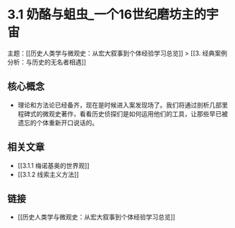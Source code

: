 # 3.1 奶酪与蛆虫_一个16世纪磨坊主的宇宙

主题：[[历史人类学与微观史：从宏大叙事到个体经验学习总览]] > [[3. 经典案例分析：与历史的无名者相遇]]

## 核心概念

- 理论和方法论已经备齐，现在是时候进入案发现场了。我们将通过剖析几部里程碑式的微观史著作，看看历史侦探们是如何运用他们的工具，让那些早已被遗忘的个体重新开口说话的。

## 相关文章

- [[3.1.1 梅诺基奥的世界观]]
- [[3.1.2 线索主义方法]]

## 链接

- [[历史人类学与微观史：从宏大叙事到个体经验学习总览]]
